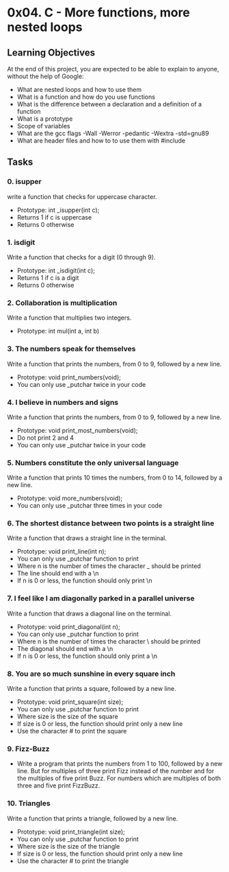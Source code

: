# 0x04. C - More functions, more nested loops

## Learning Objectives
At the end of this project, you are expected to be able to explain to anyone, without the help of Google:
* What are nested loops and how to use them
* What is a function and how do you use functions
* What is the difference between a declaration and a definition of a function
* What is a prototype
* Scope of variables
* What are the gcc flags -Wall -Werror -pedantic -Wextra -std=gnu89
* What are header files and how to to use them with #include

## Tasks
### 0. isupper
write a function that checks for uppercase character.
* Prototype: int _isupper(int c);
* Returns 1 if c is uppercase
* Returns 0 otherwise
### 1. isdigit
Write a function that checks for a digit (0 through 9).
* Prototype: int _isdigit(int c);
* Returns 1 if c is a digit
* Returns 0 otherwise
### 2. Collaboration is multiplication
Write a function that multiplies two integers.
* Prototype: int mul(int a, int b)
### 3. The numbers speak for themselves
Write a function that prints the numbers, from 0 to 9, followed by a new line.
* Prototype: void print_numbers(void);
* You can only use _putchar twice in your code
### 4. I believe in numbers and signs
Write a function that prints the numbers, from 0 to 9, followed by a new line.
* Prototype: void print_most_numbers(void);
* Do not print 2 and 4
* You can only use _putchar twice in your code
### 5. Numbers constitute the only universal language
Write a function that prints 10 times the numbers, from 0 to 14, followed by a new line.
* Prototype: void more_numbers(void);
* You can only use _putchar three times in your code
### 6. The shortest distance between two points is a straight line
Write a function that draws a straight line in the terminal.
* Prototype: void print_line(int n);
* You can only use _putchar function to print
* Where n is the number of times the character _ should be printed
* The line should end with a \n
* If n is 0 or less, the function should only print \n
### 7. I feel like I am diagonally parked in a parallel universe
Write a function that draws a diagonal line on the terminal.
* Prototype: void print_diagonal(int n);
* You can only use _putchar function to print
* Where n is the number of times the character \ should be printed
* The diagonal should end with a \n
* If n is 0 or less, the function should only print a \n
### 8. You are so much sunshine in every square inch
Write a function that prints a square, followed by a new line.
* Prototype: void print_square(int size);
* You can only use _putchar function to print
* Where size is the size of the square
* If size is 0 or less, the function should print only a new line
* Use the character # to print the square
### 9. Fizz-Buzz
* Write a program that prints the numbers from 1 to 100, followed by a new line. But for multiples of three print Fizz instead of the number and for the multiples of five print Buzz. For numbers which are multiples of both three and five print FizzBuzz.
### 10. Triangles
Write a function that prints a triangle, followed by a new line.
* Prototype: void print_triangle(int size);
* You can only use _putchar function to print
* Where size is the size of the triangle
* If size is 0 or less, the function should print only a new line
* Use the character # to print the triangle
